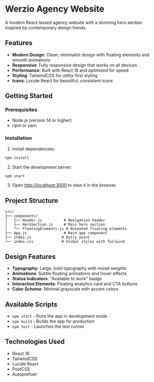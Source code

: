 # Werzio Agency Website

A modern React-based agency website with a stunning hero section inspired by contemporary design trends.

## Features

- **Modern Design**: Clean, minimalist design with floating elements and smooth animations
- **Responsive**: Fully responsive design that works on all devices
- **Performance**: Built with React 18 and optimized for speed
- **Styling**: TailwindCSS for utility-first styling
- **Icons**: Lucide React for beautiful, consistent icons

## Getting Started

### Prerequisites

- Node.js (version 14 or higher)
- npm or yarn

### Installation

1. Install dependencies:
```bash
npm install
```

2. Start the development server:
```bash
npm start
```

3. Open [http://localhost:3000](http://localhost:3000) to view it in the browser.

## Project Structure

```
src/
├── components/
│   ├── Header.js          # Navigation header
│   ├── HeroSection.js     # Main hero section
│   └── FloatingElements.js # Animated floating elements
├── App.js                 # Main app component
├── index.js              # Entry point
└── index.css             # Global styles with Tailwind
```

## Design Features

- **Typography**: Large, bold typography with mixed weights
- **Animations**: Subtle floating animations and hover effects
- **Status Indicators**: "Available to work" badge
- **Interactive Elements**: Floating analytics card and CTA buttons
- **Color Scheme**: Minimal grayscale with accent colors

## Available Scripts

- `npm start` - Runs the app in development mode
- `npm build` - Builds the app for production
- `npm test` - Launches the test runner

## Technologies Used

- React 18
- TailwindCSS
- Lucide React
- PostCSS
- Autoprefixer
